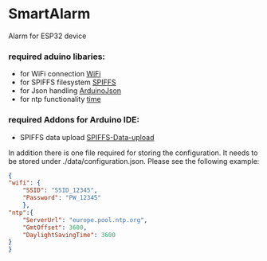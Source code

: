 # SmartAlarm
Alarm for ESP32 device

### required aduino libaries:
- for WiFi connection [WiFi](https://www.arduino.cc/en/Reference/WiFi)
- for SPIFFS filesystem [SPIFFS](https://github.com/espressif/arduino-esp32/tree/master/libraries/SPIFFS)
- for Json handling [ArduinoJson](https://arduinojson.org/)
- for ntp functionality [time](https://github.com/espressif/arduino-esp32/tree/master/libraries)

### required Addons for Arduino IDE:
- SPIFFS data upload [SPIFFS-Data-upload](https://randomnerdtutorials.com/install-esp32-filesystem-uploader-arduino-ide/)

In addition there is one file required for storing the configuration. It needs to be stored under ./data/configuration.json. Please see the following example:

```json
{
"wifi": {
	"SSID": "SSID_12345",
	"Password": "PW_12345"
	},
"ntp":{
	"ServerUrl": "europe.pool.ntp.org",
	"GmtOffset": 3600,
	"DaylightSavingTime": 3600
}
}
```
